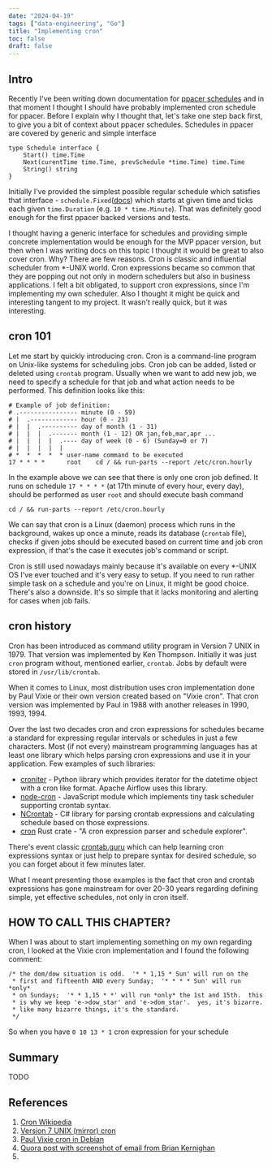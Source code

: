 ```yaml
---
date: "2024-04-19"
tags: ["data-engineering", "Go"]
title: "Implementing cron"
toc: false
draft: false
---
```



## Intro

Recently I've been writing down documentation for [ppacer
schedules](https://ppacer.org/internals/schedules/) and in that moment I
thought I should have probably implemented cron schedule for ppacer. Before I
explain why I thought that, let's take one step back first, to give you a bit
of context about ppacer schedules. Schedules in ppacer are covered by generic
and simple interface


```
type Schedule interface {
    Start() time.Time
    Next(curentTime time.Time, prevSchedule *time.Time) time.Time
    String() string
}
```

Initially I've provided the simplest possible regular schedule which satisfies
that interface -
`schedule.Fixed`([docs](https://pkg.go.dev/github.com/ppacer/core/dag/schedule#Fixed))
which starts at given time and ticks each given `time.Duration` (e.g. `10 *
time.Minute`). That was definitely good enough for the first ppacer backed
versions and tests.

I thought having a generic interface for schedules and providing simple
concrete implementation would be enough for the MVP ppacer version, but then
when I was writing docs on this topic I thought it would be great to also cover
cron. Why? There are few reasons. Cron is classic and influential scheduler
from *-UNIX world. Cron expressions became so common that they are popping out
not only in modern schedulers but also in business applications. I felt a bit
obligated, to support cron expressions, since I'm implementing my own scheduler.
Also I thought it might be quick and interesting tangent to my project. It
wasn't really quick, but it was interesting.


## cron 101

Let me start by quickly introducing cron. Cron is a command-line program on
Unix-like systems for scheduling jobs. Cron job can be added, listed or deleted
using `crontab` program. Usually when we want to add new job, we need to
specify a schedule for that job and what action needs to be performed. This
definition looks like this:


```
# Example of job definition:
# .---------------- minute (0 - 59)
# |  .------------- hour (0 - 23)
# |  |  .---------- day of month (1 - 31)
# |  |  |  .------- month (1 - 12) OR jan,feb,mar,apr ...
# |  |  |  |  .---- day of week (0 - 6) (Sunday=0 or 7)
# |  |  |  |  |
# *  *  *  *  * user-name command to be executed
17 * * * *      root    cd / && run-parts --report /etc/cron.hourly
```

In the example above we can see that there is only one cron job defined. It
runs on schedule `17 * * * *` (at 17th minute of every hour, every day),
should be performed as user `root` and should execute bash command


```
cd / && run-parts --report /etc/cron.hourly
```

We can say that cron is a Linux (daemon) process which runs in the background,
wakes up once a minute, reads its database (`crontab` file), checks if given
jobs should be executed based on current time and job cron expression, if
that's the case it executes job's command or script.

Cron is still used nowadays mainly because it's available on every *-UNIX OS
I've ever touched and it's very easy to setup. If you need to run rather simple
task on a schedule and you're on Linux, it might be good choice. There's also a
downside. It's so simple that it lacks monitoring and alerting for cases when
job fails.


## cron history

Cron has been introduced as command utility program in Version 7 UNIX in 1979.
That version was implemented by Ken Thompson. Initially it was just `cron`
program without, mentioned earlier, `crontab`. Jobs by default were stored in
`/usr/lib/crontab`.

When it comes to Linux, most distribution uses cron implementation done by Paul
Vixie or their own version created based on "Vixie cron". That cron version was
implemented by Paul in 1988 with another releases in 1990, 1993, 1994.

Over the last two decades cron and cron expressions for schedules became a
standard for expressing regular intervals or schedules in just a few
characters. Most (if not every) mainstream programming languages has at least
one library which helps parsing cron expressions and use it in your
application. Few examples of such libraries:

* [croniter](https://github.com/kiorky/croniter) - Python library which
  provides iterator for the datetime object with a cron like format. Apache
  Airflow uses this library.
* [node-cron](https://www.npmjs.com/package/node-cron) - JavaScript module
  which implements tiny task scheduler supporting crontab syntax.
* [NCrontab](https://github.com/atifaziz/NCrontab) - C# library for parsing
  crontab expressions and calculating schedule based on those expressions.
* [cron](https://docs.rs/cron/latest/cron/) Rust crate - "A cron expression
  parser and schedule explorer".

There's event classic [crontab.guru](https://crontab.guru) which can help
learning cron expressions syntax or just help to prepare syntax for desired
schedule, so you can forget about it few minutes later.

What I meant presenting those examples is the fact that cron and crontab
expressions has gone mainstream for over 20-30 years regarding defining simple,
yet effective schedules, not only in cron itself.


## HOW TO CALL THIS CHAPTER?

When I was about to start implementing something on my own regarding cron, I
looked at the Vixie cron implementation and I found the following comment:

```
/* the dom/dow situation is odd.  '* * 1,15 * Sun' will run on the
 * first and fifteenth AND every Sunday;  '* * * * Sun' will run *only*
 * on Sundays;  '* * 1,15 * *' will run *only* the 1st and 15th.  this
 * is why we keep 'e->dow_star' and 'e->dom_star'.  yes, it's bizarre.
 * like many bizarre things, it's the standard.
 */
```

So when you have `0 10 13 * 1` cron expression for your schedule

## 


## Summary

TODO

## References

1. [Cron Wikipedia](https://en.wikipedia.org/wiki/Cron)
1. [Version 7 UNIX (mirror)
   cron](https://github.com/v7unix/v7unix/blob/a19130f05356581fe12d635a4cce4d8556a33171/v7/usr/src/cmd/cron.c)
1. [Paul Vixie cron in
   Debian](https://salsa.debian.org/debian/cron/-/blob/master/cron.c?ref_type=heads)
1. [Quora post with screenshot of email from Brian
   Kernighan](https://www.quora.com/What-is-the-etymology-of-cron/answer/Kah-Seng-Tay)
1.
